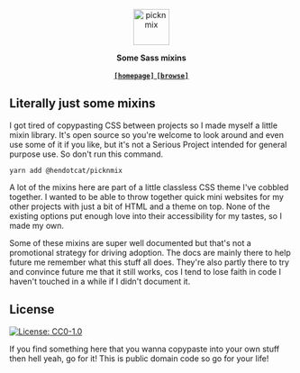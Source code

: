 <p align="center">
  <img
    alt="picknmix"
    src="https://hen.cat/picknmix/picknmix.svg"
    height="64"
  />
</p>

<p align="center">
  <strong>
    Some Sass mixins
  </strong>
</p>

<p align="center">
  <a href="https://hen.cat/picknmix">
    <strong><code>[homepage]</code></strong>
  </a>
  <a href="https://hen.cat/picknmix/mixins">
    <strong><code>[browse]</code></strong>
  </a>
</p>

<section>
  <h2>Literally just some mixins</h2>
  <p>
    I got tired of copypasting CSS between projects so I made myself a little
    mixin library. It's open source so you're welcome to look around and even
    use some of it if you like, but it's not a Serious Project intended for
    general purpose use. So don't run this command.
  </p>
  <pre><code>yarn add @hendotcat/picknmix</code></pre>
  <p>
    A lot of the mixins here are part of a little classless CSS theme I've
    cobbled together. I wanted to be able to throw together quick mini websites
    for my other projects with just a bit of HTML and a theme on top. None of
    the existing options put enough love into their accessibility for my
    tastes, so I made my own.
  </p>
  <p>
    Some of these mixins are super well documented but that's not a promotional
    strategy for driving adoption. The docs are mainly there to help future me
    remember what this stuff all does. They're also partly there to try and
    convince future me that it still works, cos I tend to lose faith in code I
    haven't touched in a while if I didn't document it.
  </p>
</section>

<section>
  <h2>License</h2>
  <p>
    <a href="http://creativecommons.org/publicdomain/zero/1.0/">
      <img
        alt="License: CC0-1.0"
        src="https://licensebuttons.net/p/zero/1.0/88x31.png"
      />
    </a>
  </p>
  <p>
    If you find something here that you wanna copypaste into your own stuff
    then hell yeah, go for it! This is public domain code so go for your life!
  </p>
</section>

